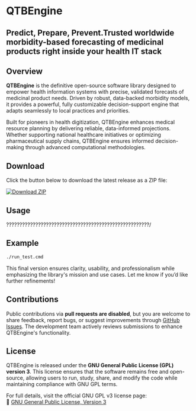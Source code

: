 # QTBEngine
## Predict, Prepare, Prevent.Trusted worldwide morbidity-based forecasting of medicinal products right inside your health IT stack

## Overview
**QTBEngine** is the definitive open-source software library designed to empower health information systems with precise, validated forecasts of medicinal product needs. Driven by robust, data-backed morbidity models, it provides a powerful, fully customizable decision-support engine that adapts seamlessly to local practices and priorities.

Built for pioneers in health digitization, QTBEngine enhances medical resource planning by delivering reliable, data-informed projections. Whether supporting national healthcare initiatives or optimizing pharmaceutical supply chains, QTBEngine ensures informed decision-making through advanced computational methodologies.

## Download
Click the button below to download the latest release as a ZIP file:

[![Download ZIP](https://img.shields.io/badge/Download-ZIP-blue?style=for-the-badge)](https://github.com/Bureau-THETA/qtbengine/archive/refs/heads/main.zip)

## Usage
??????????????????????????????????????????????????????/

## Example

```bash and Windows
./run_test.cmd
```

This final version ensures clarity, usability, and professionalism while emphasizing the library's mission and use cases. Let me know if you’d like further refinements!

## Contributions
Public contributions via **pull requests are disabled**, but you are welcome to share feedback, report bugs, or suggest improvements through [GitHub Issues](https://github.com/YOUR-REPO-NAME/issues). The development team actively reviews submissions to enhance QTBEngine's functionality.

## License
QTBEngine is released under the **GNU General Public License (GPL) version 3**. This license ensures that the software remains free and open-source, allowing users to run, study, share, and modify the code while maintaining compliance with GNU GPL terms.  

For full details, visit the official GNU GPL v3 license page:  
🔗 [GNU General Public License, Version 3](https://www.gnu.org/licenses/gpl-3.0.en.html)  

